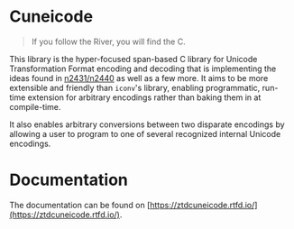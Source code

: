# Cuneicode

> If you follow the River, you will find the C.

This library is the hyper-focused span-based C library for Unicode Transformation Format encoding and decoding that is implementing the ideas found in [n2431/n2440](https://thephd.github.io/_vendor/future_cxx/papers/source/n2440.html) as well as a few more. It aims to be more extensible and friendly than `iconv`'s library, enabling programmatic, run-time extension for arbitrary encodings rather than baking them in at compile-time.

It also enables arbitrary conversions between two disparate encodings by allowing a user to program to one of several recognized internal Unicode encodings.




# Documentation

The documentation can be found on [https://ztdcuneicode.rtfd.io/](https://ztdcuneicode.rtfd.io/).
